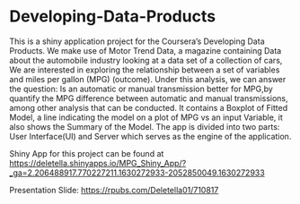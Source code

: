 # Developing-Data-Products

This is a shiny application project for the Coursera’s Developing Data Products. We make use of Motor Trend Data, a magazine containing Data about the automobile industry looking at a data set of a collection of cars, We are interested in exploring the relationship between a set of variables and miles per gallon (MPG) (outcome). Under this analysis, we can answer the question: Is an automatic or manual transmission better for MPG,by quantify the MPG difference between automatic and manual transmissions, among other analysis that can be conducted. It contains a Boxplot of Fitted Model, a line indicating the model on a plot of MPG vs an input Variable, it also shows the Summary of the Model. The app is divided into two parts: User Interface(UI) and Server which serves as the engine of the application.

Shiny App for this project can be found at https://deletella.shinyapps.io/MPG_Shiny_App/?_ga=2.206488917.770227211.1630272933-2052850049.1630272933

Presentation Slide: https://rpubs.com/Deletella01/710817

